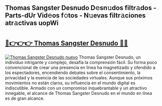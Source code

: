 ## Thomas Sangster Desnudo D𝚎sn𝚞dos filtr𝚊dos - Parts-dUr Vid𝚎os f𝚘tos - N𝚞evas filtr𝚊ciones atr𝚊ctivas uopWi

# <h2><a href="http://mb5mtk.tromn.icu/?c=Thomas+Sangster+Desnudo">🔗👉👉👉 Thomas Sangster Desnudo 🔗🔗</a></h2>

[![Thomas Sangster Desnudo nuevo](https://i.imgur.com/pEAQMta.gif)](http://mb5mtk.tromn.icu/?c=Thomas+Sangster+Desnudo)
Thomas Sangster Desnudo, un individuo intrigante y complejo, desafía la comprensión fácil. Su forma poco convencional de crear una presencia en línea ha magnetizado y ofendido a los espectadores, encendiendo debates sobre el consentimiento, la privacidad y la esencia de las sociedades virtuales. Aunque sus próximos movimientos no están claros, su influencia en el mundo digital es indiscutible. Armado con un compromiso inquebrantable y un atractivo innegable, el alcance de Thomas Sangster Desnudo en el mundo en línea es de gran alcance.
